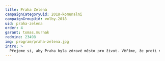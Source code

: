 ```yaml
---
title: Praha Zelená
campaignCategoryUid: 2018-komunalni
campaignGroupUid: volby-2018
uid: praha-zelena
order: 4
garant: tomas.murnak
redmine: 23498
img: program/praha-zelena.jpg
intro: >
  Přejeme si, aby Praha byla zdravé město pro život. Věříme, že proti vedrům pomohou stromy a voda... že zeleň místo betonu vyčistí vzduch. Proto vysadíme více stromů v ulicích a zároveň doplníme rekreační divočinu kolem metropole. Celkem je naším cílem vysadit milion stromů pro Prahu! Není to jednoduché a nepůjde to přes noc. Nicméně za první pololetí roku 2019 bylo v Praze vysazeno 160 tisíc nových stromů a vzniklo tak téměř 26 hektarů nových lesů! Většinou šlo o zalesnění původní zemědělské půdy. Nové stromy jsou však vysazovány také ve stávajících parcích a sadech.<br/><br/> Magistrát se rovněž přihlásil k závěrům zprávy Mezivládního panelu pro klimatickou změnu při OSN a vyhlásil vlastní Klimatický závazek. Pro plánování a přípravu konkrétních opatření ustanovilo město Komisi pro udržitelnou energii a klima, která bude fungovat ve čtyřech samostatných pracovních skupinách se zastoupením nejvyššího politického vedení města. Přejeme si, abychom předali Prahu našim dětem v lepším stavu, než je dnes.
---
```

